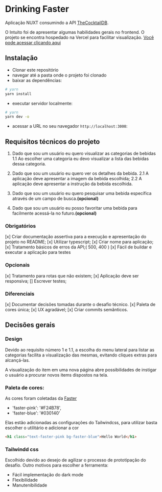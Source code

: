 # Drinking Faster

Aplicação NUXT consumindo a API [TheCocktailDB](https://www.thecocktaildb.com/api.php).

O Intuito foi de apresentar algumas habilidades gerais no frontend.
O projeto se encontra hospedado na Vercel para facilitar visualização.
[Você pode acessar clicando aqui](https://drinking-faster.vercel.app/)

## Instalação

- Clonar este repositório
- navegar até a pasta onde o projeto foi clonado
- baixar as dependências:
```bash
# yarn
yarn install
```

- executar servidor localmente: 
```bash
# yarn
yarn dev -o 
```

- acessar a URL no seu navegador `http://localhost:3000`:

## Requisitos técnicos do projeto

1. Dado que sou um usuário eu quero visualizar as categorias de bebidas
  1.1 Ao escolher uma categoria eu devo visualizar a lista das bebidas dessa categoria.

2. Dado que sou um usuário eu quero ver os detalhes da bebida.
  2.1 A aplicação deve apresentar a imagem da bebida escolhida;
  2.2 A aplicação deve apresentar a instrução da bebida escolhida.

3. Dado que sou um usuário eu quero pesquisar uma bebida específica através de um campo de busca.**(opcional)**

4. Dado que sou um usuário eu posso favoritar uma bebida para facilmente acessá-la no futuro.**(opcional)**

### Obrigatórios

[x] Criar documentação assertiva para a execução e apresentação do projeto no README;
[x] Utilizar typescript;
[x] Criar nome para aplicação;
[x] Tratamento básicos de erros da API;( 500, 400 )
[x] Fácil de buildar e executar a aplicação para testes

### Opcionais

[x] Tratamento para rotas que não existem;
[x] Aplicação deve ser responsiva;
[] Escrever testes;

### Diferenciais

[x] Documentar decisões tomadas durante o desafio técnico.
[x] Paleta de cores única;
[x] UX agradável;
[x] Criar commits semânticos.

## Decisões gerais

### Design

Devido ao requisito número 1 e 1.1, a escolha do menu lateral para listar as categorias 
facilita a visualização das mesmas, evitando cliques extras para alcançá-las.

A visualização do item em uma nova página abre possibilidades de instigar o usuário a procurar novos items dispostos na tela.

### Paleta de cores:

As cores foram coletadas da [Faster](https://fstr.co)
- 'faster-pink': '#F24B78',
- 'faster-blue': '#030140'

Elas estão adicionadas as configurações do Tailwindcss, para utilizar basta escolher o utilitário e adicionar a cor
```html
<h1 class="text-faster-pink bg-faster-blue">Hello World</h1>
```

### Tailwindd css

Escolhido devido ao desejo de agilizar o processo de prototipação do desafio.
Outro motivos para escolher a ferramenta:
- Fácil implementação do dark mode
- Flexibilidade
- Manutenibilidade




